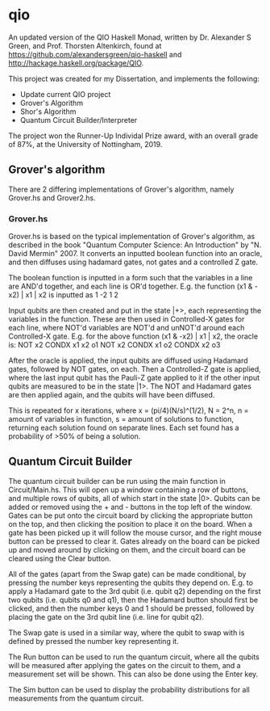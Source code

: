 # qio

An updated version of the QIO Haskell Monad, written by Dr. Alexander S Green, and Prof. Thorsten Altenkirch, found at https://github.com/alexandersgreen/qio-haskell and http://hackage.haskell.org/package/QIO. 

This project was created for my Dissertation, and implements the following:
- Update current QIO project
- Grover's Algorithm
- Shor's Algorithm
- Quantum Circuit Builder/Interpreter

The project won the Runner-Up Individal Prize award, with an overall grade of 87%, at the University of Nottingham, 2019.

## Grover's algorithm
There are 2 differing implementations of Grover's algorithm, namely Grover.hs and Grover2.hs.

### Grover.hs
Grover.hs is based on the typical implementation of Grover's algorithm, as described in the book "Quantum Computer Science: An Introduction" by "N. David Mermin" 2007. It converts an inputted boolean function into an oracle, and then diffuses using hadamard gates, not gates and a controlled Z gate.

The boolean function is inputted in a form such that the variables in a line are AND'd together, and each line is OR'd together.
E.g. the function
(x1 & -x2) | x1 | x2
is inputted as
1 -2
1
2

Input qubits are then created and put in the state |+>, each representing the variables in the function. These are then used in Controlled-X gates for each line, where NOT'd variables are NOT'd and unNOT'd around each Controlled-X gate.
E.g. for the above function (x1 & -x2) | x1 | x2, the oracle is:
NOT x2
CONDX x1 x2 o1
NOT x2
CONDX x1 o2
CONDX x2 o3

After the oracle is applied, the input qubits are diffused using Hadamard gates, followed by NOT gates, on each. Then a Controlled-Z gate is applied, where the last input qubit has the Pauli-Z gate applied to it if the other input qubits are measured to be in the state |1>. The NOT and Hadamard gates are then applied again, and the qubits will have been diffused.

This is repeated for x iterations, where x = (pi/4)(N/s)^(1/2), N = 2^n, n = amount of variables in function, s = amount of solutions to function, returning each solution found on separate lines. Each set found has a probability of >50% of being a solution.

## Quantum Circuit Builder
The quantum circuit builder can be run using the main function in Circuit/Main.hs. This will open up a window containing a row of buttons, and multiple rows of qubits, all of which start in the state |0>. Qubits can be added or removed using the + and - buttons in the top left of the window. Gates can be put onto the circuit board by clicking the appropriate button on the top, and then clicking the position to place it on the board. When a gate has been picked up it will follow the mouse cursor, and the right mouse button can be pressed to clear it. Gates already on the board can be picked up and moved around by clicking on them, and the circuit board can be cleared using the Clear button.

All of the gates (apart from the Swap gate) can be made conditional, by pressing the number keys representing the qubits they depend on.
E.g. to apply a Hadamard gate to the 3rd qubit (i.e. qubit q2) depending on the first two qubits (i.e. qubits q0 and q1), then the Hadamard button should first be clicked, and then the number keys 0 and 1 should be pressed, followed by placing the gate on the 3rd qubit line (i.e. line for qubit q2). 

The Swap gate is used in a similar way, where the qubit to swap with is defined by pressed the number key representing it.

The Run button can be used to run the quantum circuit, where all the qubits will be measured after applying the gates on the circuit to them, and a measurement set will be shown. This can also be done using the Enter key.

The Sim button can be used to display the probability distributions for all measurements from the quantum circuit.

